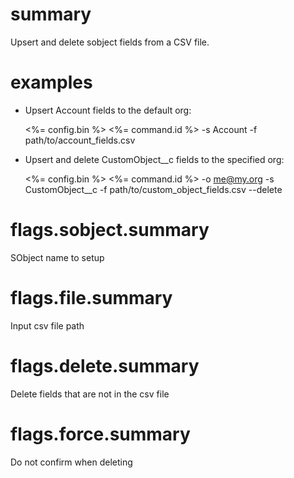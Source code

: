 # summary

Upsert and delete sobject fields from a CSV file.

# examples

- Upsert Account fields to the default org:

  <%= config.bin %> <%= command.id %> -s Account -f path/to/account_fields.csv

- Upsert and delete CustomObject\_\_c fields to the specified org:

  <%= config.bin %> <%= command.id %> -o me@my.org -s CustomObject\_\_c -f path/to/custom_object_fields.csv --delete

# flags.sobject.summary

SObject name to setup

# flags.file.summary

Input csv file path

# flags.delete.summary

Delete fields that are not in the csv file

# flags.force.summary

Do not confirm when deleting
